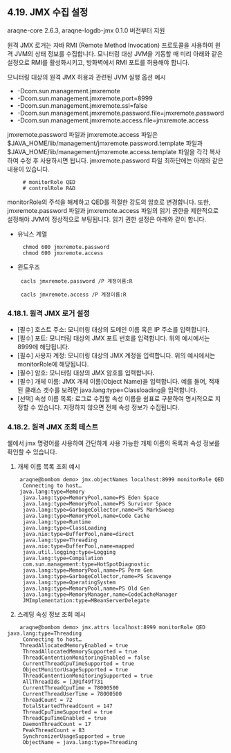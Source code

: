 ## 4.19. JMX 수집 설정


araqne-core 2.6.3, araqne-logdb-jmx 0.1.0 버전부터 지원

원격 JMX 로거는 자바 RMI (Remote Method Invocation) 프로토콜을 사용하여 원격 JVM의 상태 정보를 수집합니다. 모니터링 대상 JVM을 기동할 때 미리 아래와 같은 설정으로 RMI를 활성화시키고, 방화벽에서 RMI 포트를 허용해야 합니다.

모니터링 대상의 원격 JMX 허용과 관련된 JVM 실행 옵션 예시

* -Dcom.sun.management.jmxremote
* -Dcom.sun.management.jmxremote.port=8999
* -Dcom.sun.management.jmxremote.ssl=false
* -Dcom.sun.management.jmxremote.password.file=jmxremote.password
* -Dcom.sun.management.jmxremote.access.file=jmxremote.access


jmxremote.password 파일과 jmxremote.access 파일은 \$JAVA_HOME/lib/management/jmxremote.password.template 파일과 \$JAVA_HOME/lib/management/jmxremote.access.template 파일을 각각 복사하여 수정 후 사용하시면 됩니다. jmxremote.password 파일 최하단에는 아래와 같은 내용이 있습니다.


~~~
     # monitorRole QED
     # controlRole R&D
~~~

monitorRole의 주석을 해제하고 QED를 적절한 강도의 암호로 변경합니다. 또한, jmxremote.password 파일과 jmxremote.access 파일의 읽기 권한을 제한적으로 설정해야 JVM이 정상적으로 부팅됩니다. 읽기 권한 설정은 아래와 같이 합니다.

* 유닉스 계열

~~~
     chmod 600 jmxremote.password
     chmod 600 jmxremote.access
~~~

* 윈도우즈


	   cacls jmxremote.password /P 계정이름:R

       cacls jmxremote.access /P 계정이름:R


### 4.18.1. 원격 JMX 로거 설정

* [필수] 호스트 주소: 모니터링 대상의 도메인 이름 혹은 IP 주소를 입력합니다.
* [필수] 포트: 모니터링 대상의 JMX 포트 번호를 입력합니다. 위의 예시에서는 8999에 해당됩니다.
* [필수] 사용자 계정: 모니터링 대상의 JMX 계정을 입력합니다. 위의 예시에서는 monitorRole에 해당됩니다.
* [필수] 암호: 모니터링 대상의 JMX 암호를 입력합니다.
* [필수] 개체 이름: JMX 개체 이름(Object Name)을 입력합니다. 예를 들어, 적재된 클래스 갯수를 보려면 java.lang:type=Classloading을 입력합니다.
* [선택] 속성 이름 목록: 로그로 수집할 속성 이름을 쉼표로 구분하여 명시적으로 지정할 수 있습니다. 지정하지 않으면 전체 속성 정보가 수집됩니다.

### 4.18.2. 원격 JMX 조회 테스트

쉘에서 jmx 명령어를 사용하여 간단하게 사용 가능한 개체 이름의 목록과 속성 정보를 확인할 수 있습니다.

1) 개체 이름 목록 조회 예시

~~~
    araqne@bombom demo> jmx.objectNames localhost:8999 monitorRole QED
     Connecting to host…
    java.lang:type=Memory
     java.lang:type=MemoryPool,name=PS Eden Space
     java.lang:type=MemoryPool,name=PS Survivor Space
     java.lang:type=GarbageCollector,name=PS MarkSweep
     java.lang:type=MemoryPool,name=Code Cache
     java.lang:type=Runtime
     java.lang:type=ClassLoading
     java.nio:type=BufferPool,name=direct
     java.lang:type=Threading
     java.nio:type=BufferPool,name=mapped
     java.util.logging:type=Logging
     java.lang:type=Compilation
     com.sun.management:type=HotSpotDiagnostic
     java.lang:type=MemoryPool,name=PS Perm Gen
     java.lang:type=GarbageCollector,name=PS Scavenge
     java.lang:type=OperatingSystem
     java.lang:type=MemoryPool,name=PS Old Gen
     java.lang:type=MemoryManager,name=CodeCacheManager
     JMImplementation:type=MBeanServerDelegate
~~~

2) 스레딩 속성 정보 조회 예시

~~~
    araqne@bombom demo> jmx.attrs localhost:8999 monitorRole QED java.lang:type=Threading
     Connecting to host…
    ThreadAllocatedMemoryEnabled = true
     ThreadAllocatedMemorySupported = true
     ThreadContentionMonitoringEnabled = false
     CurrentThreadCpuTimeSupported = true
     ObjectMonitorUsageSupported = true
     ThreadContentionMonitoringSupported = true
     AllThreadIds = [J@1f49f731
     CurrentThreadCpuTime = 78000500
     CurrentThreadUserTime = 78000500
     ThreadCount = 72
     TotalStartedThreadCount = 147
     ThreadCpuTimeSupported = true
     ThreadCpuTimeEnabled = true
     DaemonThreadCount = 17
     PeakThreadCount = 83
     SynchronizerUsageSupported = true
     ObjectName = java.lang:type=Threading
~~~


